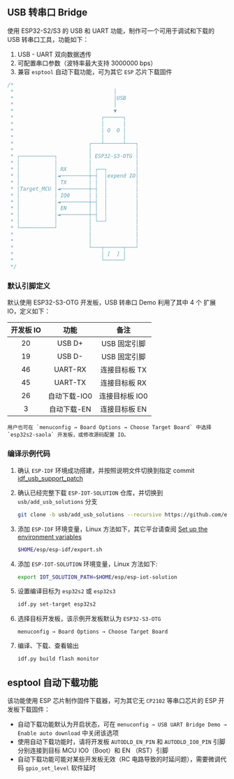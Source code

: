 ## USB 转串口 Bridge

使用 ESP32-S2/S3 的 USB 和 UART 功能，制作可一个可用于调试和下载的 USB 转串口工具，功能如下：

1. USB - UART 双向数据透传
2. 可配置串口参数（波特率最大支持 3000000 bps）
3. 兼容 `esptool` 自动下载功能，可为其它 `ESP` 芯片下载固件

```c
/*
 *                                │
 *                                │USB
 *                                │
 *                                ▼
 *                            ┌──────┐
 *                            │      │
 *                            │ O  O │
 *                            │      │
 *                        ┌───┴──────┴───┐
 *                        │              │
 * ┌───────────┐          │ ESP32-S3-OTG │
 * │           │          │              │
 * │           │ RX       │ ┌──┐         │
 * │           │◄─────────┼─┤  │expend IO│
 * │           │ TX       │ │  │         │
 * │Target_MCU │◄─────────┼─┤  │         │
 * │           │ IO0      │ │  │         │
 * │           │◄─────────┼─┤  │         │
 * │           │ EN       │ │  │         │
 * │           │◄─────────┼─┤  │         │
 * │           │          │ └──┘         │
 * └───────────┘          │              │
 *                        │              │
 *                        │              │
 *                        └───┬──────┬───┘
 *                            │ [  ] │
 *                            └──────┘
 */
```

### 默认引脚定义

默认使用 ESP32-S3-OTG 开发板，USB 转串口 Demo 利用了其中 4 个 扩展 IO，定义如下：

| 开发板 IO |     功能     |      备注      |
| :-------: | :----------: | :------------: |
|    20     |   USB D+    | USB 固定引脚   |
|    19     |   USB D-    | USB 固定引脚  |
|    46     |   UART-RX    | 连接目标板 TX  |
|    45     |   UART-TX    | 连接目标板 RX  |
|    26     | 自动下载-IO0 | 连接目标板 IO0 |
|     3     | 自动下载-EN  | 连接目标板 EN  |

```
用户也可在 `menuconfig → Board Options → Choose Target Board` 中选择 `esp32s2-saola` 开发板，或修改源码配置 IO。
```

### 编译示例代码

1. 确认 `ESP-IDF` 环境成功搭建，并按照说明文件切换到指定 commit [idf_usb_support_patch](../../usb/idf_usb_support_patch/readme.md)

2. 确认已经完整下载 `ESP-IOT-SOLUTION` 仓库，并切换到 `usb/add_usb_solutions` 分支

    ```bash
    git clone -b usb/add_usb_solutions --recursive https://github.com/espressif/esp-iot-solution
    ```

3. 添加 `ESP-IDF` 环境变量，Linux 方法如下，其它平台请查阅 [Set up the environment variables](https://docs.espressif.com/projects/esp-idf/en/latest/esp32/get-started/index.html#step-4-set-up-the-environment-variables)

    ```bash
    $HOME/esp/esp-idf/export.sh
    ```

4. 添加 `ESP-IOT-SOLUTION` 环境变量，Linux 方法如下:

    ```bash
    export IOT_SOLUTION_PATH=$HOME/esp/esp-iot-solution
    ```

5. 设置编译目标为 `esp32s2` 或 `esp32s3`

    ```bash
    idf.py set-target esp32s2
    ```

6. 选择目标开发板，该示例开发板默认为 `ESP32-S3-OTG`

    `menuconfig → Board Options → Choose Target Board`

7. 编译、下载、查看输出

    ```bash
    idf.py build flash monitor
    ```

## esptool 自动下载功能

该功能使用 ESP 芯片制作固件下载器，可为其它无 `CP2102` 等串口芯片的 ESP 开发板下载固件：

* 自动下载功能默认为开启状态，可在 `menuconfig → USB UART Bridge Demo → Enable auto download` 中关闭该选项
* 使用自动下载功能时，请将开发板 `AUTODLD_EN_PIN` 和 `AUTODLD_IO0_PIN` 引脚分别连接到目标 MCU IO0（Boot）和 EN （RST）引脚
* 自动下载功能可能对某些开发板无效（RC 电路导致的时延问题），需要微调代码 `gpio_set_level` 软件延时